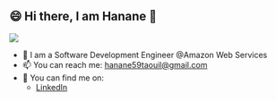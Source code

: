 
## 😄 Hi there, I am Hanane 👋
![](https://res.cloudinary.com/practicaldev/image/fetch/s--O0u1bNHs--/c_limit%2Cf_auto%2Cfl_progressive%2Cq_66%2Cw_880/https://miro.medium.com/max/1400/0%2APXf5ge7QCN9Ga_CL.gif)

- 🏫 I am a Software Development Engineer @Amazon Web Services 
- 📫 You can reach me: 
hanane59taouil@gmail.com
- 🔗 You can find me on:
  - [LinkedIn](https://www.linkedin.com/in/hanane-t-811b6717a/)  
